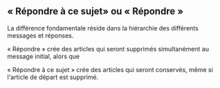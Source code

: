 ## « Répondre à ce sujet» ou « Répondre »

La différence fondamentale réside dans la hiérarchie des différents messages et réponses.

« Répondre » crée des articles qui seront supprimés simultanément au message initial, alors que

« Répondre à ce sujet » crée des articles qui seront conservés, même si l&#039;article de départ est supprimé.
